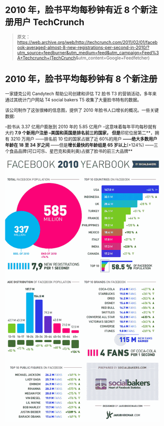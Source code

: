 # 2010 年，脸书平均每秒钟有近 8 个新注册用户 TechCrunch

> 原文：<https://web.archive.org/web/http://techcrunch.com/2011/02/01/facebook-averaged-almost-8-new-registrations-per-second-in-2010/?utm_source=feedburner&utm_medium=feed&utm_campaign=Feed%3A+Techcrunch+(TechCrunch>&utm_content=Google+Feedfetcher)

# 2010 年，脸书平均每秒钟有 8 个新注册

一家捷克公司 Candytech 帮助公司创建和评估 T2 脸书 T3 的营销活动，多年来通过其统计门户网站 T4 social bakers T5 收集了大量脸书特有的数据。

该公司制作了这张很棒的信息图，提供了 2010 年脸书人口增长的概况。一些关键数据:

–脸书从 3.37 亿用户膨胀到 2010 年的 5.85 亿用户
–这意味着每年平均每秒就有大约 **7.9 个新用户注册
–美国和英国是排名前三的国家， 但是**印尼位居第二**，拥有 3210 万用户
——排名前 10 位的国家占据了近 60%的用户 **——绝大多数用户年龄在 18 至 34 岁之间**
——但是**增长最快的年龄组是 65 岁以上**(+124%)
——三个食品品牌(可口可乐、星巴克和奥利奥)占据了脸书的前三大品牌**

 **![](img/9a3e7532152bccc6fa8b008470dbdf33.png)**